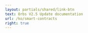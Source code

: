 ```yaml
---
layout: partials/shared/link-btn
text: Orbs V2.5 Update documentation
url: /ko/smart-contracts
right: true
---
```

